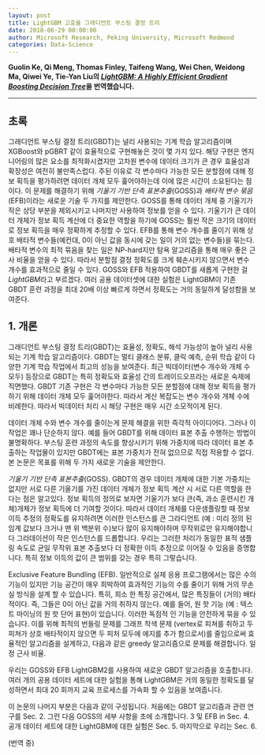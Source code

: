 ```yaml
---
layout: post
title: LightGBM 고효율 그래디언트 부스팅 결정 트리
date: 2018-06-29 00:00:00
author: Microsoft Research, Peking University, Microsoft Redmond
categories: Data-Science
---  
```

  
  
**Guolin Ke, Qi Meng, Thomas Finley, Taifeng Wang, Wei Chen, Weidong Ma, Qiwei Ye, Tie-Yan Liu의 [*LightGBM: A Highly Efficient Gradient Boosting Decision Tree*](https://papers.nips.cc/paper/6907-lightgbm-a-highly-efficient-gradient-boosting-decision-tree.pdf)을 번역했습니다.**
  
  
- - -
  
## 초록
그래디언트 부스팅 결정 트리(GBDT)는 널리 사용되는 기계 학습 알고리즘이며 XGBoost와 pGBRT 같이 효율적으로 구현해놓은 것이 몇 가지 있다. 해당 구현은 엔지니어링의 많은 요소를 최적화시켰지만 고차원 변수에 데이터 크기가 큰 경우 효율성과 확장성은 여전히 불만족스럽다. 주된 이유로 각 변수마다 가능한 모든 분할점에 대해 정보 획득을 평가하려면 데이터 개체 모두 훑어야하는데 이에 많은 시간이 소요된다는 점이다. 이 문제를 해결하기 위해 *기울기 기반 단측 표본추출*(GOSS)과 *배타적 변수 묶음*(EFB)이라는 새로운 기술 두 가지를 제안한다. GOSS를 통해 데이터 개체 중 기울기가 작은 상당 부분을 제외시키고 나머지만 사용하여 정보를 얻을 수 있다. 기울기가 큰 데이터 개체가 정보 획득 계산에 더 중요한 역할을 하기에 GOSS는 훨씬 작은 크기의 데이터로 정보 획득을 매우 정확하게 추정할 수 있다. EFB를 통해 변수 개수를 줄이기 위해 상호 배타적 변수들(예컨대, 0이 아닌 값을 동시에 갖는 일이 거의 없는 변수들)을 묶는다. 배타적 변수의 최적 묶음을 찾는 일은 NP-hard지만 탐욕 알고리즘을 통해 매우 좋은 근사 비율을 얻을 수 있다. 따라서 분할점 결정 정확도를 크게 훼손시키지 않으면서 변수 개수를 효과적으로 줄일 수 있다. GOSS와 EFB 적용하여 GBDT를 새롭게 구현한 걸 *LightGBM*라고 부르겠다. 여러 공용 데이터셋에 대한 실험은 LightGBM이 기존 GBDT 훈련 과정을 최대 20배 이상 빠르게 하면서 정확도는 거의 동일하게 달성함을 보여준다.
  
## 1. 개론
그래디언트 부스팅 결정 트리(GBDT)는 효율성, 정확도, 해석 가능성이 높아 널리 사용되는 기계 학습 알고리즘이다. GBDT는 멀티 클래스 분류, 클릭 예측, 순위 학습 같이 다양한 기계 학습 작업에서 최고의 성능을 보여준다. 최근 빅데이터(변수 개수와 개체 수 모두) 등장으로 GBDT는 특히 정확도와 효율성 간의 트레이드오프라는 새로운 숙제에 직면했다. GBDT 기존 구현은 각 변수마다 가능한 모든 분할점에 대해 정보 획득을 평가하기 위해 데이터 개체 모두 훑어야한다. 따라서 계산 복잡도는 변수 개수와 개체 수에 비례한다. 따라서 빅데이터 처리 시 해당 구현은 매우 시간 소모적이게 된다.
  
데이터 개체 수와 변수 개수를 줄이는게 문제 해결을 위한 즉각적 아이디어다. 그러나 이 작업은 꽤나 단순하지 않다. 예를 들어 GBDT를 위해 데이터 표본 추출 수행하는 방법이 불명확하다. 부스팅 훈련 과정의 속도를 향상시키기 위해 가중치에 따라 데이터 표본 추출하는 작업물이 있지만 GBDT에는 표본 가중치가 전혀 없으므로 직접 적용할 수 없다. 본 논문은 목표를 위해 두 가지 새로운 기술을 제안한다.
  
*기울기 기반 단측 표본추출*(GOSS). GBDT의 경우 데이터 개체에 대한 기본 가중치는 없지만 서로 다른 기울기를 가진 데이터 개체가 정보 획득 계산 시 서로 다른 역할을 한다는 점은 알고있다. 정보 획득의 정의로 보자면 기울기가 보다 큰(즉, 과소 훈련시킨 개체)개체가 정보 획득에 더 기여할 것이다. 따라서 데이터 개체를 다운샘플링할 때 정보 이득 추정의 정확도를 유지하려면 이러한 인스턴스를 큰 그라디언트 (예 : 미리 정의 된 임계 값보다 크거나 맨 위 백분위 수)보다 많이 유지해야하며 무작위로만 유지해야합니다 그라데이션이 작은 인스턴스를 드롭합니다. 우리는 그러한 처리가 동일한 표적 샘플링 속도로 균일 무작위 표본 추출보다 더 정확한 이득 추정으로 이어질 수 있음을 증명합니다. 특히 정보 이득의 값이 큰 범위를 갖는 경우 특히 그렇습니다.
  
Exclusive Feature Bundling (EFB). 일반적으로 실제 응용 프로그램에서는 많은 수의 기능이 있지만 기능 공간이 매우 희박하여 효과적인 기능의 수를 줄이기 위해 거의 무손실 방식을 설계 할 수 있습니다. 특히, 희소 한 특징 공간에서, 많은 특징들이 (거의) 배타적이다. 즉, 그들은 0이 아닌 값을 거의 취하지 않는다. 예를 들어, 원 핫 기능 (예 : 텍스트 마이닝의 원 핫 단어 표현)이 있습니다. 이러한 독점적 인 기능을 안전하게 묶을 수 있습니다. 이를 위해 최적의 번들링 문제를 그래프 착색 문제 (vertex로 피쳐를 취하고 두 피쳐가 상호 배타적이지 않으면 두 피처 모두에 에지를 추가 함으로서)를 줄임으로써 효율적인 알고리즘을 설계하고, 다음과 같은 greedy 알고리즘으로 문제를 해결합니다. 일정 근사 비율.
  
우리는 GOSS와 EFB LightGBM2를 사용하여 새로운 GBDT 알고리즘을 호출합니다. 여러 개의 공용 데이터 세트에 대한 실험을 통해 LightGBM은 거의 동일한 정확도를 달성하면서 최대 20 회까지 교육 프로세스를 가속화 할 수 있음을 보여줍니다.
  
이 논문의 나머지 부분은 다음과 같이 구성됩니다. 처음에는 GBDT 알고리즘과 관련 연구를 Sec. 2. 그런 다음 GOSS의 세부 사항을 초에 소개합니다. 3 및 EFB in Sec. 4. 공개 데이터 세트에 대한 LightGBM에 대한 실험은 Sec. 5. 마지막으로 우리는 Sec. 6.
  
(번역 중)
